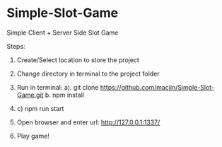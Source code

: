 # Simple-Slot-Game
Simple Client + Server Side Slot Game

Steps:
1. Create/Select location to store the project
2. Change directory in terminal to the project folder
3. Run in terminal:
  a). git clone https://github.com/macjin/Simple-Slot-Game.git
b. npm install
3.  c) npm run start
  
4. Open browser and enter url: http://127.0.0.1:1337/
5. Play game!
    
